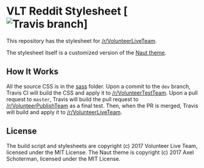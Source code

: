# VLT Reddit Stylesheet [![Travis branch](https://img.shields.io/travis/VolunteerLiveTeam/VLT-Reddit-Stylesheet/dev.svg?style=flat-square)]

This repository has the stylesheet for [/r/VolunteerLiveTeam](https://reddit.com/r/VolunteerLiveTeam).

The stylesheet itself is a customized version of the [Naut theme](https://reddit.com/r/Naut/).

## How It Works

All the source CSS is in the [sass](https://github.com/VolunteerLiveTeam/VLT-Reddit-Stylesheet/tree/dev/sass) folder. Upon a commit to the `dev` branch, Travis CI will build the CSS and apply it to [/r/VolunteerTestTeam](https://reddit.com/r/VolunteerTestTeam). Upon a pull request to `master`, Travis will build the pull request to [/r/VolunteerPublishTeam](https://reddit.com/r/VolunteerPublishTeam) as a final test. Then, when the PR is merged, Travis will build and apply it to [/r/VolunteerLiveTeam](https://reddit.com/r/VolunteerLiveTeam).

## License

The build script and stylesheets are copyright (c) 2017 Volunteer Live Team, licensed under the MIT License. The Naut theme is copyright (c) 2017 Axel Schoterman, licensed under the MIT License.
